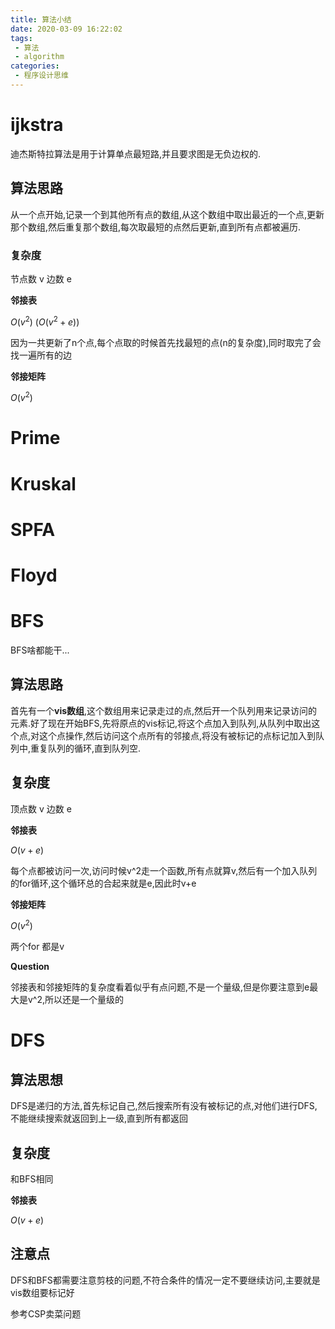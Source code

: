 ```yaml
---
title: 算法小结
date: 2020-03-09 16:22:02
tags:
 - 算法
 - algorithm
categories:
 - 程序设计思维
---
```


#  ijkstra 

迪杰斯特拉算法是用于计算单点最短路,并且要求图是无负边权的.

## 算法思路

从一个点开始,记录一个到其他所有点的数组,从这个数组中取出最近的一个点,更新那个数组,然后重复那个数组,每次取最短的点然后更新,直到所有点都被遍历.

### 复杂度

节点数 v 边数 e

**邻接表**

$O(v^2)$ ($O(v^2+e)$)

因为一共更新了n个点,每个点取的时候首先找最短的点(n的复杂度),同时取完了会找一遍所有的边

**邻接矩阵**

$O(v^2)$

# Prime

# Kruskal

# SPFA

# Floyd

# BFS

BFS啥都能干...

## 算法思路

首先有一个**vis数组**,这个数组用来记录走过的点,然后开一个队列用来记录访问的元素.好了现在开始BFS,先将原点的vis标记,将这个点加入到队列,从队列中取出这个点,对这个点操作,然后访问这个点所有的邻接点,将没有被标记的点标记加入到队列中,重复队列的循环,直到队列空.

## 复杂度

顶点数 v 边数 e

**邻接表**

$O(v+e)$

每个点都被访问一次,访问时候v^2走一个函数,所有点就算v,然后有一个加入队列的for循环,这个循环总的合起来就是e,因此时v+e

**邻接矩阵**

$O(v^2)$

两个for 都是v

**Question**

邻接表和邻接矩阵的复杂度看着似乎有点问题,不是一个量级,但是你要注意到e最大是v^2,所以还是一个量级的

# DFS

## 算法思想

DFS是递归的方法,首先标记自己,然后搜索所有没有被标记的点,对他们进行DFS,不能继续搜索就返回到上一级,直到所有都返回

## 复杂度

和BFS相同

**邻接表**

$O(v+e)$

## 注意点

DFS和BFS都需要注意剪枝的问题,不符合条件的情况一定不要继续访问,主要就是vis数组要标记好

参考CSP卖菜问题